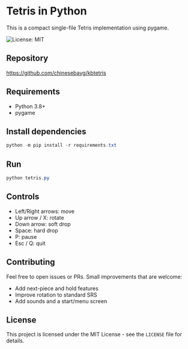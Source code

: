 # Tetris in Python

This is a compact single-file Tetris implementation using pygame.

![License: MIT](https://img.shields.io/badge/license-MIT-green.svg)

## Repository

https://github.com/chinesebayg/kbtetris

## Requirements

- Python 3.8+
- pygame

## Install dependencies

```powershell
python -m pip install -r requirements.txt
```

## Run

```powershell
python tetris.py
```

## Controls

- Left/Right arrows: move
- Up arrow / X: rotate
- Down arrow: soft drop
- Space: hard drop
- P: pause
- Esc / Q: quit

## Contributing

Feel free to open issues or PRs. Small improvements that are welcome:
- Add next-piece and hold features
- Improve rotation to standard SRS
- Add sounds and a start/menu screen

## License

This project is licensed under the MIT License - see the `LICENSE` file for details.
